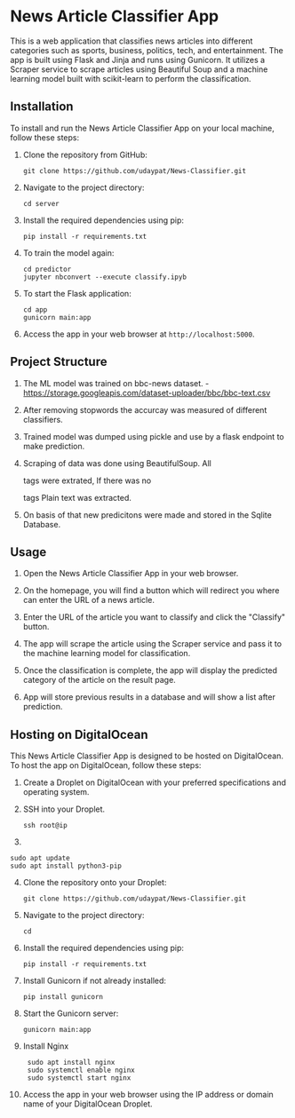 # News Article Classifier App

This is a web application that classifies news articles into different categories such as sports, business, politics, tech, and entertainment. The app is built using Flask and Jinja and runs using Gunicorn. It utilizes a Scraper service to scrape articles using Beautiful Soup and a machine learning model built with scikit-learn to perform the classification.
## Installation

To install and run the News Article Classifier App on your local machine, follow these steps:

1. Clone the repository from GitHub:

   ```
   git clone https://github.com/udaypat/News-Classifier.git
   ```

2. Navigate to the project directory:

   ```
   cd server
   ```

3. Install the required dependencies using pip:

   ```
   pip install -r requirements.txt
   ```

4. To train the model again:
    ```
    cd predictor
    jupyter nbconvert --execute classify.ipyb
    ```
    
5. To start the Flask application:

   ```
   cd app
   gunicorn main:app
   ```

6. Access the app in your web browser at `http://localhost:5000`.

## Project Structure

1. The ML model was trained on bbc-news dataset. -  https://storage.googleapis.com/dataset-uploader/bbc/bbc-text.csv

2. After removing stopwords the accurcay was measured of different classifiers.

3. Trained model was dumped using pickle and use by a flask endpoint to make prediction.

4. Scraping of data was done using BeautifulSoup. 
All <p> tags were extrated, If there was no <p> tags Plain text was extracted.
 
5. On basis of that new predicitons were made and stored in the Sqlite Database.  
 

## Usage

1. Open the News Article Classifier App in your web browser.

2. On the homepage, you will find a button which will redirect  you where can enter the URL of a news article.

3. Enter the URL of the article you want to classify and click the "Classify" button.

4. The app will scrape the article using the Scraper service and pass it to the machine learning model for classification.

5. Once the classification is complete, the app will display the predicted category of the article on the result page.

6. App will store previous results in a database and will show a list after prediction. 

## Hosting on DigitalOcean

This News Article Classifier App is designed to be hosted on DigitalOcean. To host the app on DigitalOcean, follow these steps:

1. Create a Droplet on DigitalOcean with your preferred specifications and operating system.

2. SSH into your Droplet.
    ```
   ssh root@ip
   ```
  
3. 
  ```
  sudo apt update
  sudo apt install python3-pip
  ```

4. Clone the repository onto your Droplet:

   ```
   git clone https://github.com/udaypat/News-Classifier.git
   ```

5. Navigate to the project directory:

   ```
   cd 
   ```

6. Install the required dependencies using pip:

   ```
   pip install -r requirements.txt
   ```

7. Install Gunicorn if not already installed:

   ```
   pip install gunicorn
   ```

8. Start the Gunicorn server:

   ```
   gunicorn main:app
   ```
9. Install Nginx
   ```
    sudo apt install nginx
    sudo systemctl enable nginx
    sudo systemctl start nginx
   ```

9. Access the app in your web browser using the IP address or domain name of your DigitalOcean Droplet.


